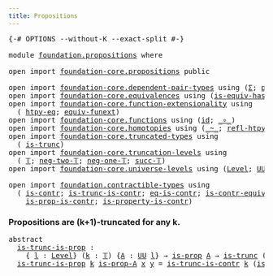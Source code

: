 ```yaml
---
title: Propositions
---
```


<pre class="Agda"><a id="38" class="Symbol">{-#</a> <a id="42" class="Keyword">OPTIONS</a> <a id="50" class="Pragma">--without-K</a> <a id="62" class="Pragma">--exact-split</a> <a id="76" class="Symbol">#-}</a>

<a id="81" class="Keyword">module</a> <a id="88" href="foundation.propositions.html" class="Module">foundation.propositions</a> <a id="112" class="Keyword">where</a>

<a id="119" class="Keyword">open</a> <a id="124" class="Keyword">import</a> <a id="131" href="foundation-core.propositions.html" class="Module">foundation-core.propositions</a> <a id="160" class="Keyword">public</a>

<a id="168" class="Keyword">open</a> <a id="173" class="Keyword">import</a> <a id="180" href="foundation-core.dependent-pair-types.html" class="Module">foundation-core.dependent-pair-types</a> <a id="217" class="Keyword">using</a> <a id="223" class="Symbol">(</a><a id="224" href="foundation-core.dependent-pair-types.html#515" class="Record">Σ</a><a id="225" class="Symbol">;</a> <a id="227" href="foundation-core.dependent-pair-types.html#588" class="InductiveConstructor">pair</a><a id="231" class="Symbol">;</a> <a id="233" href="foundation-core.dependent-pair-types.html#605" class="Field">pr1</a><a id="236" class="Symbol">;</a> <a id="238" href="foundation-core.dependent-pair-types.html#617" class="Field">pr2</a><a id="241" class="Symbol">)</a>
<a id="243" class="Keyword">open</a> <a id="248" class="Keyword">import</a> <a id="255" href="foundation-core.equivalences.html" class="Module">foundation-core.equivalences</a> <a id="284" class="Keyword">using</a> <a id="290" class="Symbol">(</a><a id="291" href="foundation-core.equivalences.html#3013" class="Function">is-equiv-has-inverse</a><a id="311" class="Symbol">;</a> <a id="313" href="foundation-core.equivalences.html#1621" class="Function Operator">_≃_</a><a id="316" class="Symbol">)</a>
<a id="318" class="Keyword">open</a> <a id="323" class="Keyword">import</a> <a id="330" href="foundation-core.function-extensionality.html" class="Module">foundation-core.function-extensionality</a> <a id="370" class="Keyword">using</a>
  <a id="378" class="Symbol">(</a> <a id="380" href="foundation-core.function-extensionality.html#965" class="Function">htpy-eq</a><a id="387" class="Symbol">;</a> <a id="389" href="foundation-core.function-extensionality.html#1301" class="Function">equiv-funext</a><a id="401" class="Symbol">)</a>
<a id="403" class="Keyword">open</a> <a id="408" class="Keyword">import</a> <a id="415" href="foundation-core.functions.html" class="Module">foundation-core.functions</a> <a id="441" class="Keyword">using</a> <a id="447" class="Symbol">(</a><a id="448" href="foundation-core.functions.html#322" class="Function">id</a><a id="450" class="Symbol">;</a> <a id="452" href="foundation-core.functions.html#420" class="Function Operator">_∘_</a><a id="455" class="Symbol">)</a>
<a id="457" class="Keyword">open</a> <a id="462" class="Keyword">import</a> <a id="469" href="foundation-core.homotopies.html" class="Module">foundation-core.homotopies</a> <a id="496" class="Keyword">using</a> <a id="502" class="Symbol">(</a><a id="503" href="foundation-core.homotopies.html#627" class="Function Operator">_~_</a><a id="506" class="Symbol">;</a> <a id="508" href="foundation-core.homotopies.html#741" class="Function">refl-htpy</a><a id="517" class="Symbol">)</a>
<a id="519" class="Keyword">open</a> <a id="524" class="Keyword">import</a> <a id="531" href="foundation-core.truncated-types.html" class="Module">foundation-core.truncated-types</a> <a id="563" class="Keyword">using</a>
  <a id="571" class="Symbol">(</a> <a id="573" href="foundation-core.truncated-types.html#1741" class="Function">is-trunc</a><a id="581" class="Symbol">)</a>
<a id="583" class="Keyword">open</a> <a id="588" class="Keyword">import</a> <a id="595" href="foundation-core.truncation-levels.html" class="Module">foundation-core.truncation-levels</a> <a id="629" class="Keyword">using</a>
  <a id="637" class="Symbol">(</a> <a id="639" href="foundation-core.truncation-levels.html#395" class="Datatype">𝕋</a><a id="640" class="Symbol">;</a> <a id="642" href="foundation-core.truncation-levels.html#416" class="InductiveConstructor">neg-two-𝕋</a><a id="651" class="Symbol">;</a> <a id="653" href="foundation-core.truncation-levels.html#448" class="Function">neg-one-𝕋</a><a id="662" class="Symbol">;</a> <a id="664" href="foundation-core.truncation-levels.html#432" class="InductiveConstructor">succ-𝕋</a><a id="670" class="Symbol">)</a>
<a id="672" class="Keyword">open</a> <a id="677" class="Keyword">import</a> <a id="684" href="foundation-core.universe-levels.html" class="Module">foundation-core.universe-levels</a> <a id="716" class="Keyword">using</a> <a id="722" class="Symbol">(</a><a id="723" href="Agda.Primitive.html#597" class="Postulate">Level</a><a id="728" class="Symbol">;</a> <a id="730" href="foundation-core.universe-levels.html#235" class="Primitive">UU</a><a id="732" class="Symbol">;</a> <a id="734" href="Agda.Primitive.html#810" class="Primitive Operator">_⊔_</a><a id="737" class="Symbol">)</a>

<a id="740" class="Keyword">open</a> <a id="745" class="Keyword">import</a> <a id="752" href="foundation.contractible-types.html" class="Module">foundation.contractible-types</a> <a id="782" class="Keyword">using</a>
  <a id="790" class="Symbol">(</a> <a id="792" href="foundation-core.contractible-types.html#1006" class="Function">is-contr</a><a id="800" class="Symbol">;</a> <a id="802" href="foundation.contractible-types.html#2121" class="Function">is-trunc-is-contr</a><a id="819" class="Symbol">;</a> <a id="821" href="foundation-core.contractible-types.html#1311" class="Function">eq-is-contr</a><a id="832" class="Symbol">;</a> <a id="834" href="foundation-core.contractible-types.html#3304" class="Function">is-contr-equiv</a><a id="848" class="Symbol">;</a> <a id="850" href="foundation-core.contractible-types.html#6898" class="Function">is-contr-Π</a><a id="860" class="Symbol">;</a>
    <a id="866" href="foundation-core.contractible-types.html#6620" class="Function">is-prop-is-contr</a><a id="882" class="Symbol">;</a> <a id="884" href="foundation-core.contractible-types.html#8208" class="Function">is-property-is-contr</a><a id="904" class="Symbol">)</a>
</pre>
### Propositions are (k+1)-truncated for any k.

<pre class="Agda"><a id="968" class="Keyword">abstract</a>
  <a id="is-trunc-is-prop"></a><a id="979" href="foundation.propositions.html#979" class="Function">is-trunc-is-prop</a> <a id="996" class="Symbol">:</a>
    <a id="1002" class="Symbol">{</a> <a id="1004" href="foundation.propositions.html#1004" class="Bound">l</a> <a id="1006" class="Symbol">:</a> <a id="1008" href="Agda.Primitive.html#597" class="Postulate">Level</a><a id="1013" class="Symbol">}</a> <a id="1015" class="Symbol">(</a><a id="1016" href="foundation.propositions.html#1016" class="Bound">k</a> <a id="1018" class="Symbol">:</a> <a id="1020" href="foundation-core.truncation-levels.html#395" class="Datatype">𝕋</a><a id="1021" class="Symbol">)</a> <a id="1023" class="Symbol">{</a><a id="1024" href="foundation.propositions.html#1024" class="Bound">A</a> <a id="1026" class="Symbol">:</a> <a id="1028" href="foundation-core.universe-levels.html#235" class="Primitive">UU</a> <a id="1031" href="foundation.propositions.html#1004" class="Bound">l</a><a id="1032" class="Symbol">}</a> <a id="1034" class="Symbol">→</a> <a id="1036" href="foundation-core.propositions.html#1309" class="Function">is-prop</a> <a id="1044" href="foundation.propositions.html#1024" class="Bound">A</a> <a id="1046" class="Symbol">→</a> <a id="1048" href="foundation-core.truncated-types.html#1741" class="Function">is-trunc</a> <a id="1057" class="Symbol">(</a><a id="1058" href="foundation-core.truncation-levels.html#432" class="InductiveConstructor">succ-𝕋</a> <a id="1065" href="foundation.propositions.html#1016" class="Bound">k</a><a id="1066" class="Symbol">)</a> <a id="1068" href="foundation.propositions.html#1024" class="Bound">A</a>
  <a id="1072" href="foundation.propositions.html#979" class="Function">is-trunc-is-prop</a> <a id="1089" href="foundation.propositions.html#1089" class="Bound">k</a> <a id="1091" href="foundation.propositions.html#1091" class="Bound">is-prop-A</a> <a id="1101" href="foundation.propositions.html#1101" class="Bound">x</a> <a id="1103" href="foundation.propositions.html#1103" class="Bound">y</a> <a id="1105" class="Symbol">=</a> <a id="1107" href="foundation.contractible-types.html#2121" class="Function">is-trunc-is-contr</a> <a id="1125" href="foundation.propositions.html#1089" class="Bound">k</a> <a id="1127" class="Symbol">(</a><a id="1128" href="foundation.propositions.html#1091" class="Bound">is-prop-A</a> <a id="1138" href="foundation.propositions.html#1101" class="Bound">x</a> <a id="1140" href="foundation.propositions.html#1103" class="Bound">y</a><a id="1141" class="Symbol">)</a>
</pre>